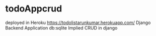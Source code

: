 # todoAppcrud
deployed in Heroku
https://todolistarunkumar.herokuapp.com/
Django Backend Application db:sqlite
Implied CRUD in django
